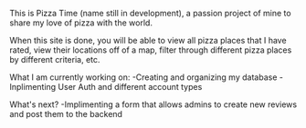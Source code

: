 This is Pizza Time (name still in development), a passion project of mine to share my love of pizza with the world. 

When this site is done, you will be able to view all pizza places that I have rated, view their locations off of a map, filter through different pizza places by different criteria, etc. 

What I am currently working on:
-Creating and organizing my database
-Inplimenting User Auth and different account types

What's next?
-Implimenting a form that allows admins to create new reviews and post them to the backend